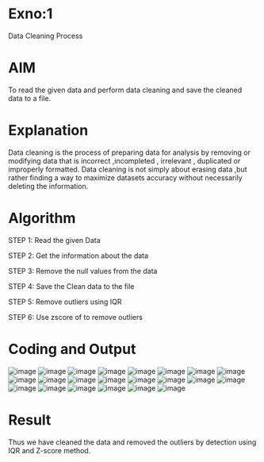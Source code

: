 # Exno:1
Data Cleaning Process

# AIM
To read the given data and perform data cleaning and save the cleaned data to a file.

# Explanation
Data cleaning is the process of preparing data for analysis by removing or modifying data that is incorrect ,incompleted , irrelevant , duplicated or improperly formatted. Data cleaning is not simply about erasing data ,but rather finding a way to maximize datasets accuracy without necessarily deleting the information.

# Algorithm
STEP 1: Read the given Data

STEP 2: Get the information about the data

STEP 3: Remove the null values from the data

STEP 4: Save the Clean data to the file

STEP 5: Remove outliers using IQR

STEP 6: Use zscore of to remove outliers

# Coding and Output

![image](https://github.com/user-attachments/assets/a7b0e009-29d0-4d14-9c27-3fa6f55e7069)
![image](https://github.com/user-attachments/assets/b7f3928f-78b1-4f1b-93ac-5611b0f893b0)
![image](https://github.com/user-attachments/assets/934a6154-10ad-46ca-8928-88fbfc0193af)
![image](https://github.com/user-attachments/assets/50564597-2d72-48f6-b7a9-a138747899d1)
![image](https://github.com/user-attachments/assets/a73ce88f-1359-433a-b9be-3151f6b7da3c)
![image](https://github.com/user-attachments/assets/f1821dde-6c4a-4c98-8d3e-32c904b524b2)
![image](https://github.com/user-attachments/assets/9f403025-52b7-4cf4-808e-0721703d117d)
![image](https://github.com/user-attachments/assets/20f16095-08a0-45dc-99ba-2db3d0571dfc)
![image](https://github.com/user-attachments/assets/9fda67f6-449f-466c-88f8-0b1e3094f8c1)
![image](https://github.com/user-attachments/assets/f1ebd95c-74c2-491f-bd84-5c219c4396f0)
![image](https://github.com/user-attachments/assets/1b894e91-9011-402d-afa6-920be88268e0)
![image](https://github.com/user-attachments/assets/a4c6faa0-012e-4fed-b33d-f42737f3b71d)
![image](https://github.com/user-attachments/assets/a77c8c2e-7304-45bf-92ab-93aeb1688b0d)
![image](https://github.com/user-attachments/assets/42546280-9881-4b62-b251-0f8b381bff2c)
![image](https://github.com/user-attachments/assets/2429cbef-e542-49f2-81dd-5f7316eb4c82)
![image](https://github.com/user-attachments/assets/bc3b0107-df28-4900-89d4-06ff9632283e)
![image](https://github.com/user-attachments/assets/121689c7-73bd-48d4-9f6b-d65667a5314b)
![image](https://github.com/user-attachments/assets/52d33e72-f1fd-4df5-aa62-e8fb2a24651e)
![image](https://github.com/user-attachments/assets/254930c7-3d4f-49ad-84e2-65aabfd2d090)
![image](https://github.com/user-attachments/assets/98dcad58-4e81-44be-b6a1-ef5958bd569b)
![image](https://github.com/user-attachments/assets/007730f0-2e44-4230-9c29-9e073a77f1ca)
![image](https://github.com/user-attachments/assets/55c7f1ba-258f-41c7-9baa-fb61d2cca339)




# Result
Thus we have cleaned the data and removed the outliers by detection using IQR and Z-score method.

